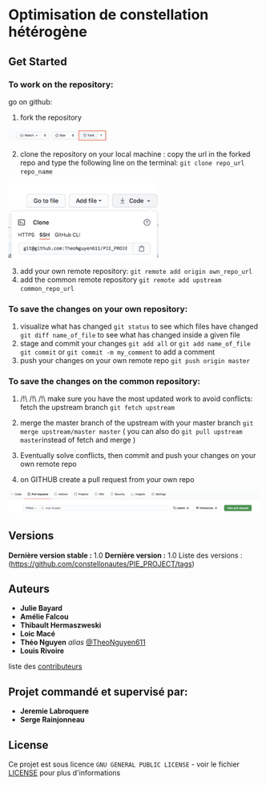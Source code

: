 

# Optimisation de constellation hétérogène




## Get Started
###  To work on the repository:
go on github:
1)  fork the repository 
<img src="/images/fork.png" alt="drawing" width="200"/>

2) clone the repository on your local machine : copy  the url in the forked repo and type the following line on the terminal:  ``git clone repo_url repo_name``
<img src="/images/url.png" alt="drawing" width="300"/>


3) add your own remote repository:
``git remote add origin own_repo_url``
4) add the common remote repository 
``git remote add upstream common_repo_url``

###  To save the changes on your own  repository:

1) visualize what has changed
``git status`` to see which files have changed
``git diff name_of_file`` to see what has changed inside a given file
2) stage and commit your changes
``git add all`` or ``git add name_of_file``
``git commit`` or ``git commit -m my_comment`` to add a comment
3) push your changes on your own remote repo
``git push origin master``

###  To save the changes on the common repository:
1) /!\ /!\ /!\ make sure you have the most updated work to avoid conflicts: fetch the upstream branch 
``git fetch upstream ``

2) merge the master branch of the upstream with your master branch 
``git merge upstream/master master``
( you can also do ``git pull upstream master``instead of fetch and merge )

3)  Eventually solve conflicts, then commit and push your changes on your own remote repo

4) on GITHUB create a pull request from your own repo 
<img src="/images/pull_request.png" alt="drawing" width="500"/>




## Versions


**Dernière version stable :** 1.0
**Dernière version :** 1.0
Liste des versions :(https://github.com/constellonautes/PIE_PROJECT/tags)


## Auteurs

* **Julie Bayard** 
* **Amélie Falcou** 
* **Thibault Hermaszweski**
* **Loic Macé** 
* **Théo Nguyen** _alias_ [@TheoNguyen611](https://github.com/TheoNguyen611)
* **Louis Rivoire** 



liste des [contributeurs](https://github.com/constellonautes/PIE_PROJECT/contributors) 

## Projet commandé et supervisé par: 

* **Jeremie Labroquere**
* **Serge Rainjonneau** 



## License

Ce projet est sous licence ``GNU GENERAL PUBLIC LICENSE`` - voir le fichier [LICENSE](LICENSE) pour plus d'informations




